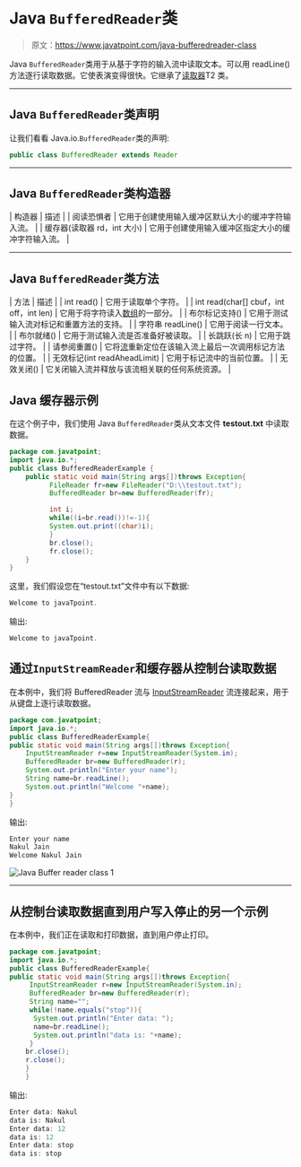 # Java `BufferedReader`类

> 原文：<https://www.javatpoint.com/java-bufferedreader-class>

Java `BufferedReader`类用于从基于字符的输入流中读取文本。可以用 readLine()方法逐行读取数据。它使表演变得很快。它继承了[读取器](java-reader-class)T2 类。

* * *

## Java `BufferedReader`类声明

让我们看看 Java.io.`BufferedReader`类的声明:

```java
public class BufferedReader extends Reader

```

* * *

## Java `BufferedReader`类构造器

| 构造器 | 描述 |
| 阅读恐惧者 | 它用于创建使用输入缓冲区默认大小的缓冲字符输入流。 |
| 缓存器(读取器 rd，int 大小) | 它用于创建使用输入缓冲区指定大小的缓冲字符输入流。 |

* * *

## Java `BufferedReader`类方法

| 方法 | 描述 |
| int read() | 它用于读取单个字符。 |
| int read(char[] cbuf，int off，int len) | 它用于将字符读入[数组](array-in-java)的一部分。 |
| 布尔标记支持() | 它用于测试输入流对标记和重置方法的支持。 |
| 字符串 readLine() | 它用于阅读一行文本。 |
| 布尔就绪() | 它用于测试输入流是否准备好被读取。 |
| 长跳跃(长 n) | 它用于跳过字符。 |
| 请参阅重置() | 它将[流](java-8-stream)重新定位在该输入流上最后一次调用标记方法的位置。 |
| 无效标记(int readAheadLimit) | 它用于标记流中的当前位置。 |
| 无效关闭() | 它关闭输入流并释放与该流相关联的任何系统资源。 |

## Java 缓存器示例

在这个例子中，我们使用 Java `BufferedReader`类从文本文件 **testout.txt** 中读取数据。

```java
package com.javatpoint;
import java.io.*;
public class BufferedReaderExample {
	public static void main(String args[])throws Exception{  
		  FileReader fr=new FileReader("D:\\testout.txt");  
		  BufferedReader br=new BufferedReader(fr);  

		  int i;  
		  while((i=br.read())!=-1){
		  System.out.print((char)i);
		  }
		  br.close();  
		  fr.close();  
	}  
}  

```

这里，我们假设您在“testout.txt”文件中有以下数据:

```java
Welcome to javaTpoint.

```

输出:

```java
Welcome to javaTpoint.

```

## 通过`InputStreamReader`和缓存器从控制台读取数据

在本例中，我们将 BufferedReader 流与 [InputStreamReader](Input-from-keyboard-by-InputStreamReader) 流连接起来，用于从键盘上逐行读取数据。

```java
package com.javatpoint;
import java.io.*;
public class BufferedReaderExample{  
public static void main(String args[])throws Exception{  		  
	InputStreamReader r=new InputStreamReader(System.in);  
	BufferedReader br=new BufferedReader(r);  		  
	System.out.println("Enter your name");  
	String name=br.readLine();  
	System.out.println("Welcome "+name);  
}  
}

```

输出:

```java
Enter your name
Nakul Jain
Welcome Nakul Jain

```

![Java Buffer reader class 1](../img/cd782e3a5bc90e9c94e104d9b69342e3.png)

* * *

## 从控制台读取数据直到用户写入停止的另一个示例

在本例中，我们正在读取和打印数据，直到用户停止打印。

```java
package com.javatpoint;
import java.io.*;
public class BufferedReaderExample{  
public static void main(String args[])throws Exception{  		  
	 InputStreamReader r=new InputStreamReader(System.in);  
	 BufferedReader br=new BufferedReader(r);  		  
	 String name="";  
	 while(!name.equals("stop")){  
	  System.out.println("Enter data: ");  
	  name=br.readLine();  
	  System.out.println("data is: "+name);  
	 }  		  
	br.close();  
	r.close();  
	}  
	}

```

输出:

```java
Enter data: Nakul
data is: Nakul
Enter data: 12
data is: 12
Enter data: stop
data is: stop

```